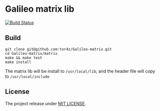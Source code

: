 # Galileo matrix lib

[![Build Status](https://travis-ci.org/ColeChan/Galileo-matrix.svg?branch=dev)](https://travis-ci.org/ColeChan/Galileo-matrix)

## Build

    git clone git@github.com:tor4z/Galileo-matrix.git
    cd Galileo-matrix/matrix
    make && make test 
    make install
    
The matrix lib will be install to `/usr/local/lib`, and the header file will copy to `/usr/local/include`

## License

The project release under [MIT LICENSE](https://github.com/tor4z/Galileo-matrix/blob/master/LICENSE).